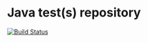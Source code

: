 # Java test(s) repository
[![Build Status](https://travis-ci.org/jenny1976/java-test.svg?branch=redis-version)](https://travis-ci.org/jenny1976/java-test)
